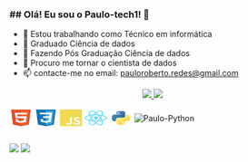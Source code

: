 ### ## Olá! Eu sou o Paulo-tech1! 👋

- 🔭 Estou trabalhando como Técnico em informática
- 🌱 Graduado Ciência de dados
- 🌱 Fazendo Pós Graduação Ciência de dados
- 🔭 Procuro me tornar o cientista de dados
- 📫 contacte-me no email: pauloroberto.redes@gmail.com

<div align="center">
 <a href="https://github.com/Paulo-tech1">
  <img height="160em" src="https://github-readme-stats.vercel.app/api?username=Paulo-tech1&show_icons=false&theme=radical&include_all_commits=True&count_private=true"/>
  </a>
  <img height="160em" src="https://github-readme-stats.vercel.app/api/top-langs/?username=Paulo-tech1&layout=compact&langs_count=7&theme=radical"/>
  </a>
</div>



 <div style="display: inline_block"><br>
    <img align="center" alt="Paulo-HTML" height="30" width="40" src="https://raw.githubusercontent.com/devicons/devicon/master/icons/html5/html5-original.svg">
    <img align="center" alt="Paulo-CSS" height="30" width="40" src="https://raw.githubusercontent.com/devicons/devicon/master/icons/css3/css3-original.svg">
    <img align="center" alt="Paulo-Js" height="30" width="40" src="https://raw.githubusercontent.com/devicons/devicon/master/icons/javascript/javascript-plain.svg">
    <img align="center" alt="Paulo-React" height="30" width="40" src="https://raw.githubusercontent.com/devicons/devicon/master/icons/react/react-original.svg">
    <img align="center" alt="Paulo-Python" height="30" width="40" src="https://raw.githubusercontent.com/devicons/devicon/master/icons/python/python-original.svg">
    <img align="center" alt="Paulo-Python" height="30" width="40" <img src="https://cdn.jsdelivr.net/gh/devicons/devicon/icons/c/c-original.svg" />
      
   ##
   
  <div>  
  <a href = "mailto:pauloroberto.redes@gmail.com"><img src="https://img.shields.io/badge/-Gmail-%23333?style=for-the-badge&logo=gmail&logoColor=white" target="_blank"></a>
    <a href="AQUI VAI O LINK DO LINKEDIM" target="_blank"><img src="https://img.shields.io/badge/-LinkedIn-%230077B5?style=for-the-badge&logo=linkedin&logoColor=white" target="_blank"></a>
</div>
 

